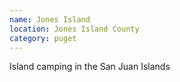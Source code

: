 ```yaml
---
name: Jones Island
location: Jones Island County
category: puget
---
```


Island camping in the San Juan Islands
